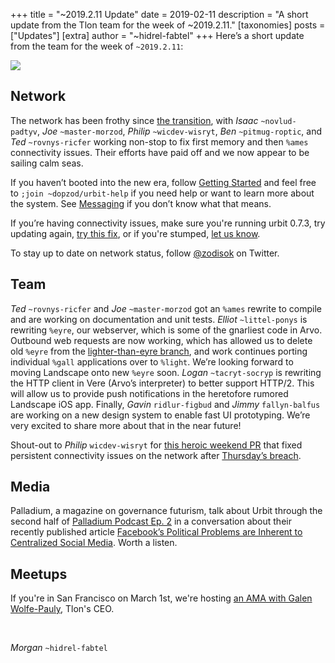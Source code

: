 +++
title = "~2019.2.11 Update"
date = 2019-02-11
description = "A short update from the Tlon team for the week of ~2019.2.11."
[taxonomies]
posts = ["Updates"]
[extra]
author = "~hidrel-fabtel"
+++
Here’s a short update from the team for the week of `~2019.2.11`:

![](https://media.urbit.org/site/posts/updates/~2019.2.11-update-1.jpg)

## Network

The network has been frothy since [the transition](https://urbit.org/posts/essays/azimuth-is-on-chain/), with *Isaac* `~novlud-padtyv`, *Joe* `~master-morzod`, *Philip* `~wicdev-wisryt`, *Ben* `~pitmug-roptic`, and *Ted* `~rovnys-ricfer` working non-stop to fix first memory and then `%ames` connectivity issues. Their efforts have paid off and we now appear to be sailing calm seas.

If you haven’t booted into the new era, follow [Getting Started](https://urbit.org/docs/getting-started/) and feel free to `;join ~dopzod/urbit-help` if you need help or want to learn more about the system. See [Messaging](https://urbit.org/docs/learn/arvo/arvo-internals/messaging/) if you don’t know what that means.

If you’re having connectivity issues, make sure you're running urbit 0.7.3, try updating again, [try this fix](https://twitter.com/zodisok/status/1096982801373491202), or if you're stumped, [let us know](mailto:support@urbit.org).

To stay up to date on network status, follow [@zodisok](https://twitter.com/zodisok) on Twitter.

## Team

*Ted* `~rovnys-ricfer` and *Joe* `~master-morzod` got an `%ames` rewrite to compile and are working on documentation and unit tests. *Elliot* `~littel-ponys` is rewriting `%eyre`, our webserver, which is some of the gnarliest code in Arvo. Outbound web requests are now working, which has allowed us to delete old `%eyre` from the [lighter-than-eyre branch](https://github.com/urbit/arvo/tree/lighter-than-eyre), and work continues porting individual `%gall` applications over to `%light`. We’re looking forward to moving Landscape onto new `%eyre` soon. *Logan* `~tacryt-socryp` is rewriting the HTTP client in Vere (Arvo’s interpreter) to better support HTTP/2. This will allow us to provide push notifications in the heretofore rumored Landscape iOS app. Finally, *Gavin* `ridlur-figbud` and *Jimmy* `fallyn-balfus` are working on a new design system to enable fast UI prototyping. We’re very excited to share more about that in the near future!

Shout-out to *Philip* `wicdev-wisryt` for [this heroic weekend PR](https://github.com/urbit/arvo/pull/1072) that fixed persistent connectivity issues on the network after [Thursday’s breach](https://twitter.com/zodisok/status/1096225302210957312).

## Media

Palladium, a magazine on governance futurism, talk about Urbit through the second half of [Palladium Podcast Ep. 2](https://palladiummag.com/2019/02/18/palladium-podcast-ep-2/) in a conversation about their recently published article [Facebook’s Political Problems are Inherent to Centralized Social Media](https://palladiummag.com/2019/02/14/facebooks-political-problems-are-inherent-to-centralized-social-media/). Worth a listen.

## Meetups

If you're in San Francisco on March 1st, we're hosting [an AMA with Galen Wolfe-Pauly](https://www.meetup.com/urbit-sf/events/259144802/), Tlon's CEO.

<br>

*Morgan* `~hidrel-fabtel`
